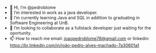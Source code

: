 - 👋 Hi, I’m @pedroblome
- 👀 I’m interested in work as a java developer.
- 🌱 I’m currently learning Java and SQL in addition to graduating in Software Engineering at UnB.
- 💞️ I’m looking to collaborate as a fullstack developer just waiting for the oportunity.
- 📫 How to reach me email: joaopedroblome78@gmail.com or linkedin: https://br.linkedin.com/in/joão-pedro-alves-machado-7a30601a1

<!---
pedroblome/pedroblome is a ✨ special ✨ repository because its `README.md` (this file) appears on your GitHub profile.
You can click the Preview link to take a look at your changes.
--->
